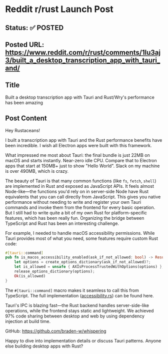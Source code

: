 # Reddit r/rust Launch Post

## Status: ✅ POSTED

## Posted URL: https://www.reddit.com/r/rust/comments/1lu3aj3/built_a_desktop_transcription_app_with_tauri_and/

## Title

Built a desktop transcription app with Tauri and Rust/Wry's performance has been amazing

## Post Content

Hey Rustaceans!

I built a transcription app with Tauri and the Rust performance benefits have been incredible. I wish all Electron apps were built with this framework.

What impressed me most about Tauri: the final bundle is just 22MB on macOS and starts instantly. Near-zero idle CPU. Compare that to Electron apps that start at 150MB+ just to show "Hello World". Slack on my machine is over 490MB, which is crazy.

The beauty of Tauri is that many common functions (like `fs`, `fetch`, `shell`) are implemented in Rust and exposed as JavaScript APIs. It feels almost Node-like—the functions you'd rely on in server-side Node have Rust equivalents that you can call directly from JavaScript. This gives you native performance without needing to write and register your own Tauri commands and invoke them from the frontend for every basic operation. But I still had to write quite a bit of my own Rust for platform-specific features, which has been really fun. Organizing the bridge between TypeScript and Rust has been an interesting challenge.

For example, I needed to handle macOS accessibility permissions. While Tauri provides most of what you need, some features require custom Rust code:

```rust
#[tauri::command]
pub fn is_macos_accessibility_enabled(ask_if_not_allowed: bool) -> Result<bool, &'static str> {
    let options = create_options_dictionary(ask_if_not_allowed)?;
    let is_allowed = unsafe { AXIsProcessTrustedWithOptions(options) };
    release_options_dictionary(options);
    Ok(is_allowed)
}
```

The `#[tauri::command]` macro makes it seamless to call this from TypeScript. The full implementation ([accessibility.rs](https://github.com/braden-w/whispering/blob/main/apps/whispering/src-tauri/src/accessibility.rs)) can be found here.

Tauri's IPC is blazing fast—the Rust backend handles server-side-like operations, while the frontend stays static and lightweight. We achieved 97% code sharing between desktop and web by using dependency injection at build time.

GitHub: https://github.com/braden-w/whispering

Happy to dive into implementation details or discuss Tauri patterns. Anyone else building desktop apps with Rust?